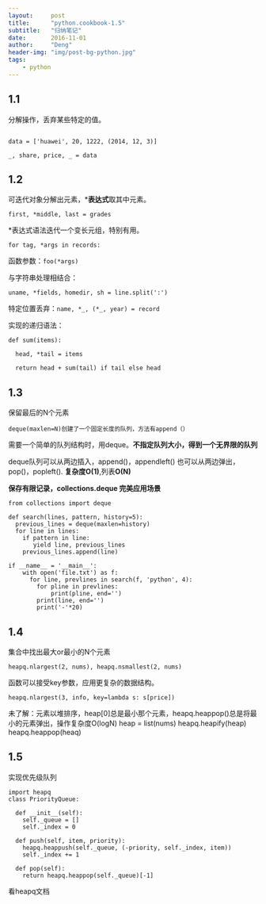 ```yaml
---
layout:     post
title:      "python.cookbook-1.5"
subtitle:   "归纳笔记"
date:       2016-11-01
author:     "Deng"
header-img: "img/post-bg-python.jpg"
tags:
    - python
---
```




## 1.1 ##

分解操作，丢弃某些特定的值。

```

data = ['huawei', 20, 1222, (2014, 12, 3)]

_, share, price, _ = data

```

		
## 1.2 ##

可迭代对象分解出元素，***表达式**取其中元素。

    first, *middle, last = grades

*表达式语法迭代一个变长元组，特别有用。

    for tag, *args in records:

函数参数：`foo(*args)`

与字符串处理相结合：
    
`uname, *fields, homedir, sh = line.split(':')`

特定位置丢弃：`name, *_, (*_, year) = record`

实现的递归语法：
    
```
def sum(items):

  head, *tail = items

  return head + sum(tail) if tail else head
```


## 1.3 ##

保留最后的N个元素

    deque(maxlen=N)创建了一个固定长度的队列，方法有append（）

需要一个简单的队列结构时，用deque。**不指定队列大小，得到一个无界限的队列**

deque队列可以从两边插入，append()，appendleft() 也可以从两边弹出，pop()，popleft().  **复杂度O(1)**,列表**O(N)**
 

**保存有限记录，collections.deque 完美应用场景**

```
from collections import deque

def search(lines, pattern, history=5):
  previous_lines = deque(maxlen=history)
  for line in lines:
    if pattern in line:
       yield line, previous_lines
    previous_lines.append(line)

if __name__ = '__main__':
    with open('file.txt') as f:
      for line, prevlines in search(f, 'python', 4):
        for pline in prevlines:
            print(pline, end='')
        print(line, end='')
        print('-'*20)

```
  
## 1.4 ##

集合中找出最大or最小的N个元素

    heapq.nlargest(2, nums), heapq.nsmallest(2, nums)

函数可以接受key参数，应用更复杂的数据结构。

    heapq.nlargest(3, info, key=lambda s: s[price])

未了解：元素以堆排序，heap[0]总是最小那个元素，heapq.heappop()总是将最小的元素弹出，操作复杂度O(logN)
	heap = list(nums) heapq.heapify(heap) heapq.heappop(heaq)


## 1.5 ##

实现优先级队列
```
import heapq
class PriorityQueue:

  def __init__(self):
    self._queue = []
    self._index = 0

  def push(self, item, priority):
    heapq.heappush(self._queue, (-priority, self._index, item))
    self._index += 1

  def pop(self):
    return heapq.heappop(self._queue)[-1]
```

看heapq文档